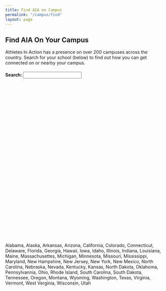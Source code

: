 ```yaml
---
title: Find AIA on Campus
permalink: "/campus/find"
layout: page
---
```


<div class="container col-md-10 col-md-offset-1">
<h2 class="title text-center">Find AIA <span class="first-color light">On Your Campus</span></h2>
<p>Athletes In Action has a presence on over 200 campuses across the country. Search for your school (below) to find out how you can get connected on or nearby your campus.</p>
<h4 id="searchbox">Search:&nbsp;<input id="schools" type="text"></h4>
</div>
<div class="row mt20">
<div class="container">
<div id="controls" class="col-md-10 col-md-offset-1 mb20"><div class="wrap_controls row"></div></div>
</div>
</div>
<div id="gmap" style="height: 500px; position: relative; overflow: hidden;"></div>
<div class="hidden">Alabama, Alaska, Arkansas, Arizona, California, Colorado, Connecticut, Delaware, Florida, Georgia, Hawaii, Iowa, Idaho, Illinois, Indiana, Louisiana, Maine, Massachusettes, Michigan, Minnesota, Missouri, Mississippi, Maryland, New Hampshire, New Jersey, New York, New Mexico, North Carolina, Nebraska, Nevada, Kentucky, Kansas, North Dakota, Oklahoma, Pennsylvannia, Ohio, Rhode Island, South Carolina, South Dakota, Tennessee, Oregon, Montana, Wyoming, Washington, Texas, Virginia, Vermont, West Verginia, Wisconsin, Utah</div>
<script type="text/javascript">// <![CDATA[
var html_checks = {
    //required: called by Maplace.js to activate the current voice on menu
    activateCurrent: function(index) {
        this.html_element.find("input[value='" + index + "']").attr('checked', true);
    },
    //required: called by Maplace.js to get the html of the menu
    getHtml: function() {
        var self = this,
            html = '';

        //if more than one location
        if(this.ln > 0) {
            html += '<div class="accordion panel-group ' + this.o.controls_cssclass + '" id="campusAccordion">';

            //check "view all" link
            //use ShowOnMenu(index) to know if a location has to appear on menu
            if(this.ShowOnMenu(this.view_all_key)) {
                html += '<label><input type="radio" name="gmap" value="'
                     + this.view_all_key + '"/>' + this.o.view_all_text + '</label>';
            }

            //iterate the locations
            for (var a = 0; a < this.ln; a++) {
                if(this.ShowOnMenu(a)) 
                  html += '<div class="panel col-md-6"><div class="panel-heading" style="background-color:#990000;">'
              			+ '<a class="collapse panel-toggle" data-toggle="collapse" data-parent="#campusAccordion" href="#collapse'+ a.toString() + '" style="color:#FFFFFF;">'
              			+ this.o.locations[a].title + '</a></div>';

      			   if (a === 0) {
              			html += '<div id="collapse' + a.toString() +'" class="panel-collapse collapse in"><div class="accordion-inner" style="background-color: #e5e5e5; padding:10px;">';
              			if (this.o.locations[a].aia.StaffType == "")	{
              				html += "We don't currently have a presence on this campus, but we have resources and coaches available to help you begin to <a href='/campus/sportlinc'>start AIA on this campus</a>."
              			} else {
              				html += checkSchoolTypeText(this.o.locations[a].aia, false)
              			}
          			} else {
          				html += '<div id="collapse' + a.toString() +'" class="panel-collapse collapse"><div class="accordion-inner" style="background-color: #e5e5e5;padding:10px;">'
          					+ checkSchoolTypeText(this.o.locations[a].aia, true);
          			}
          			html += '</div></div></div>';
            }
            html += '</div>';
        }

        this.html_element = $('<div class="wrap_controls row"></div>').append(html);

        //event on change
        //use ViewOnMap(index) to trigger the marker on map
        this.html_element.find('#campusAccordion').on('show.bs.collapse', function (e) {
		    var $this = $(e.target).siblings('.panel-heading').find('.panel-toggle');
console.log($this);
		    var id = parseInt($this.context.id.substring(8))+1;
		    self.ViewOnMap(id);
	    })

        return this.html_element;
    }
};
function checkSchoolTypeText (aia, distance)
		{ 
			var html = '';
			 var email = '';
       var web = '';
       var twitter = '';

       if (aia.Email != "" && aia.Email != null ) { email = 'Contact: ' + aia.Contact + ' <a href="mailto:' + aia.Email + '">(Email)</a> | ';}
       if  (aia.Twitter != "" && aia.Twitter) { twitter = 'Twitter: <a href="http://twitter.com/' + aia.Twitter + '">@' + aia.Twitter + '</a> |';}
       if (aia.Website != null && aia.Website != "") { web = 'Website: <a href="' + aia.Website + '">' + aia.Website + '</a>'; }

       if (aia.StaffType == 'SportLinc') {html += '<p>This is student-led movement under the supervision of an AIA Staff member coaching them.</p>';}
			

			 html += '<p>' + email + twitter + web + '</p>'

			 if (distance==true) { html += '<p>This campus is approximatly ' + parseFloat(aia.Distance).toFixed(2).toString() + ' mi from the campus you searched for.'; }

			 return html;
		}
$(document).ready(function() {
       $.support.cors = true;
       var apiURL = "https://api.athletesinaction.org/api/";
       if (document.all && !window.atob) {
		$('#searchbox').html("We're Sorry.  The campus locator doesn't work in this browser.  Please try a different browser.");
	}
       
       $('#schools').typeahead({
       		minLength: 3,
       		source: function(query, process) {
       			var schools = [];
       			var mapper = {};
       			$.ajax({
                        type: "GET",
                        url: apiURL + "campus?filtertype=name&filter="+ escape(query),
                        contentType: "application/json; charset=utf-8", // content type sent to server
                        dataType: "json", //Expected data format from server
                        success: function (result) {//On Successfull service call
                            $.each(result, function(i, school) {
                            	mapper[school.SchoolName] = school;
                            	schools.push(school.SchoolName + " (" + school.SchoolCity + ", " + school.SchoolState + ")");
                            })
                            process(schools);
                        },
                        error: function (request, status, errorThrown) {
                            
                            alert(request + " " + status + " " + errorThrown);
                        } // When Service call fails
                    });
       		},
       		updater: function(item) {
       			$.ajax({
				      type: "GET",
				      url: apiURL + "CampusLocator?SchoolName=" + escape(item) + "&Radius=20",
				      contentType: "application/json; charset=utf-8", // content type sent to server
				      dataType: "json", //Expected data format from server

				      success: function (result) {//On Successfull service call
				        //alert(result.SchoolName);		        
				        schoolLocations = [ 
				        	{
					        	lat: result.Latitude,
						        lon: result.Longititude,
						        title: result.SchoolName,
						        html: '<h4>' + result.SchoolName + ' - ' + result.City + '</h4>',
						        icon: checkSchoolType(result.StaffType),
						        zoom: 6,
						        aia: result
					        }			        
				        ];

				        var arrayd = (typeof result.NearBySchools) == 'string' ? eval('(' + result.NearBySchools + ')') : result.NearBySchools;
						if (arrayd != null) {
						     for (var i = 0; i < arrayd.length; i++) {
						         //alert(', ' + arrayd[i].SchoolName);
						         schoolLocations.push(
						         	{
						         		lat: arrayd[i].Latitude,
								        lon: arrayd[i].Longititude,
								        title: arrayd[i].SchoolName,
								        html: '<h4>' + arrayd[i].SchoolName + ' - ' + arrayd[i].City + '</h4>',
								        icon: checkSchoolType(arrayd[i].StaffType),
								        zoom: 11,
								        aia: arrayd[i]
						         	}
						         )
						     }
						}

				        map.SetLocations(schoolLocations, true);
				        map.Load();
				        map.ViewOnMap(1);
				      },
				      error: function (request, status, errorThrown) {
				        schools.push("There was an issue.  Please try again later.");
				      } // When Service call fails
				    });
			    }
			});


		function checkSchoolType (StaffType)
		{
			 if(StaffType == 'Staffed') {return 'https://goaia.org/Themes/AIA/Content/aiastaffpin.png';}
			 else if (StaffType == 'SportLinc') {return 'https://goaia.org/Themes/AIA/Content/aia-sportlinc-pin.png';}
			 else if (StaffType == 'USCM Connect') {return 'https://goaia.org/Themes/AIA/Content/crupin.png';}
			 else {return 'http://goaia.org/Themes/AIA/Content/no-presence.png';}

		}
		var map = new Maplace({
			map_options: {
                set_center: [39.82, -98.57],
                zoom: 4
              },
       afterShow: function(index) { $('.in').removeClass('in');  $('#collapse' + index.toString()).addClass('in');}
        });

        map.AddControl('checks', html_checks);
        
        map.Load({
        	force_generate_controls: true,
        	controls_title: 'Schools',
            controls_type: 'checks',
            controls_on_map: false,
            view_all: false
        });
        


       

   });
// ]]></script>
<script type="text/javascript" src="https://maps.google.com/maps/api/js?sensor=false&amp;libraries=geometry&amp;v=3.13"></script>
<script type="text/javascript" src="/uploads/Campus/maplace.min.js?v=0.2.5"></script>
<script type="text/javascript" src="/uploads/Campus/bootstrap3-typeahead.min.js"></script>